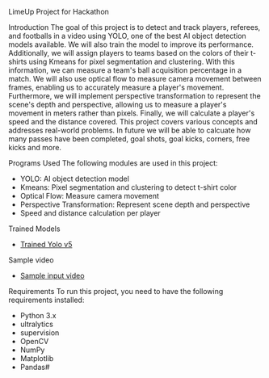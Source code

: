 LimeUp Project for Hackathon

Introduction
The goal of this project is to detect and track players, referees, and footballs in a video using YOLO, one of the best AI object detection models available. We will also train the model to improve its performance. Additionally, we will assign players to teams based on the colors of their t-shirts using Kmeans for pixel segmentation and clustering. With this information, we can measure a team's ball acquisition percentage in a match. We will also use optical flow to measure camera movement between frames, enabling us to accurately measure a player's movement. Furthermore, we will implement perspective transformation to represent the scene's depth and perspective, allowing us to measure a player's movement in meters rather than pixels. Finally, we will calculate a player's speed and the distance covered. This project covers various concepts and addresses real-world problems. In future we will be able to calcuate how many passes have been completed, goal shots, goal kicks, corners, free kicks and more.


Programs Used
The following modules are used in this project:
- YOLO: AI object detection model
- Kmeans: Pixel segmentation and clustering to detect t-shirt color
- Optical Flow: Measure camera movement
- Perspective Transformation: Represent scene depth and perspective
- Speed and distance calculation per player

Trained Models
- [Trained Yolo v5](https://drive.google.com/file/d/1r3pbOQtkixsVNzqJccpOO3seRRdOnWcu/view?usp=sharing)

Sample video
-  [Sample input video](https://drive.google.com/file/d/1x3ugIf9m-TMEek9qPMeI-xn_OSZK-d1J/view?usp=sharing)

Requirements
To run this project, you need to have the following requirements installed:
- Python 3.x
- ultralytics
- supervision
- OpenCV
- NumPy
- Matplotlib
- Pandas#
 
